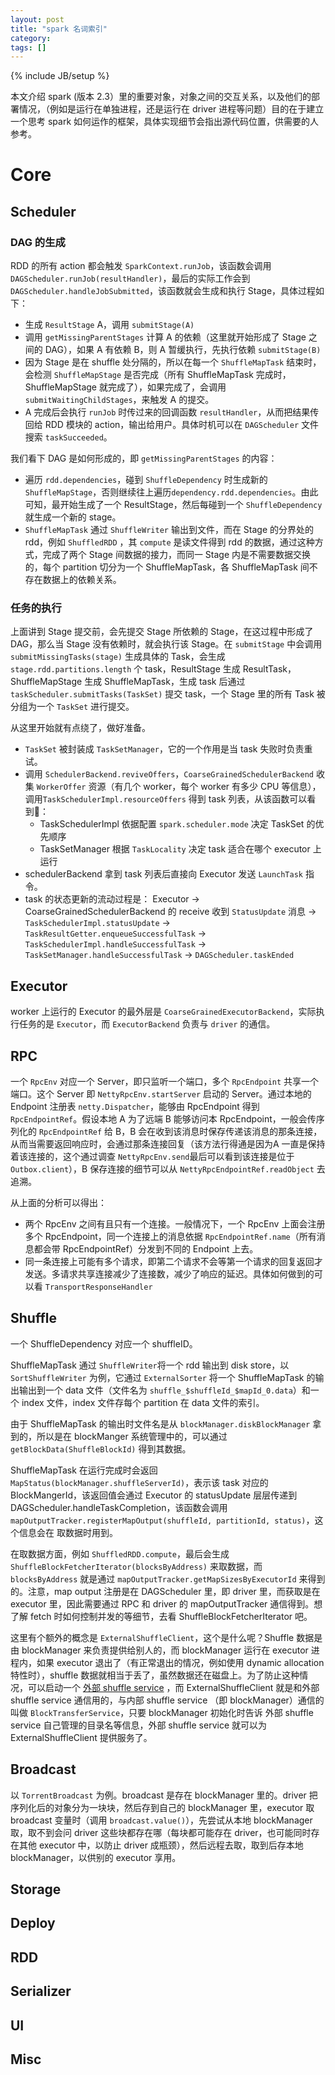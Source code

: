 ```yaml
---
layout: post
title: "spark 名词索引"
category: 
tags: []
---
```

{% include JB/setup %}

本文介绍 spark (版本 2.3）里的重要对象，对象之间的交互关系，以及他们的部署情况，（例如是运行在单独进程，还是运行在 driver 进程等问题）目的在于建立一个思考 spark 如何运作的框架，具体实现细节会指出源代码位置，供需要的人参考。

# Core

## Scheduler

### DAG 的生成

RDD 的所有 action 都会触发 `SparkContext.runJob`，该函数会调用 `DAGScheduler.runJob(resultHandler)`，最后的实际工作会到 `DAGScheduler.handleJobSubmitted`，该函数就会生成和执行 Stage，具体过程如下：

* 生成 `ResultStage` A，调用 `submitStage(A)`
* 调用 `getMissingParentStages` 计算 A 的依赖（这里就开始形成了 Stage 之间的 DAG），如果 A 有依赖 B，则 A 暂缓执行，先执行依赖 `submitStage(B)`
* 因为 Stage 是在 shuffle 处分隔的，所以在每一个 `ShuffleMapTask` 结束时，会检测 `ShuffleMapStage` 是否完成（所有 ShuffleMapTask 完成时，ShuffleMapStage 就完成了），如果完成了，会调用 `submitWaitingChildStages`，来触发 A 的提交。
* A 完成后会执行 `runJob` 时传过来的回调函数 `resultHandler`，从而把结果传回给 RDD 模块的 action，输出给用户。具体时机可以在 `DAGScheduler` 文件搜索 `taskSucceeded`。

我们看下 DAG 是如何形成的，即 `getMissingParentStages` 的内容：

* 遍历 `rdd.dependencies`，碰到 `ShuffleDependency` 时生成新的 `ShuffleMapStage`，否则继续往上遍历`dependency.rdd.dependencies`。由此可知，最开始生成了一个 ResultStage，然后每碰到一个 `ShuffleDependency` 就生成一个新的 stage。
* `ShuffleMapTask` 通过 `ShuffleWriter` 输出到文件，而在 Stage 的分界处的 rdd，例如 `ShuffledRDD` ，其 `compute` 是读文件得到 rdd 的数据，通过这种方式，完成了两个 Stage 间数据的接力，而同一 Stage 内是不需要数据交换的，每个 partition 切分为一个 ShuffleMapTask，各 ShuffleMapTask 间不存在数据上的依赖关系。 

### 任务的执行

上面讲到 Stage 提交前，会先提交 Stage 所依赖的 Stage，在这过程中形成了 DAG，那么当 Stage 没有依赖时，就会执行该 Stage。在 `submitStage` 中会调用 `submitMissingTasks(stage)` 生成具体的 Task，会生成 `stage.rdd.partitions.length` 个 task，ResultStage 生成 ResultTask，ShuffleMapStage 生成 ShuffleMapTask，生成 task 后通过 `taskScheduler.submitTasks(TaskSet)` 提交 task，一个 Stage 里的所有 Task 被分组为一个 `TaskSet` 进行提交。

从这里开始就有点绕了，做好准备。

* `TaskSet` 被封装成 `TaskSetManager`，它的一个作用是当 task 失败时负责重试。
* 调用 `SchedulerBackend.reviveOffers`，`CoarseGrainedSchedulerBackend` 收集 `WorkerOffer` 资源（有几个 worker，每个 worker 有多少 CPU 等信息），调用`TaskSchedulerImpl.resourceOffers` 得到 task 列表，从该函数可以看到：
  * TaskSchedulerImpl 依据配置 `spark.scheduler.mode` 决定 TaskSet 的优先顺序
  * TaskSetManager 根据 `TaskLocality` 决定 task 适合在哪个 executor 上运行
* schedulerBackend 拿到 task 列表后直接向 Executor 发送 `LaunchTask` 指令。
* task 的状态更新的流动过程是： Executor -> CoarseGrainedSchedulerBackend 的 receive 收到 `StatusUpdate` 消息 -> `TaskSchedulerImpl.statusUpdate` -> `TaskResultGetter.enqueueSuccessfulTask` -> `TaskSchedulerImpl.handleSuccessfulTask` -> `TaskSetManager.handleSuccessfulTask` -> `DAGScheduler.taskEnded`

## Executor

worker 上运行的 Executor 的最外层是 `CoarseGrainedExecutorBackend`，实际执行任务的是 `Executor`，而 `ExecutorBackend` 负责与 `driver` 的通信。

## RPC

一个 `RpcEnv` 对应一个 Server，即只监听一个端口，多个 `RpcEndpoint` 共享一个端口。这个 Server 即 `NettyRpcEnv.startServer` 启动的 Server。通过本地的 Endpoint 注册表 `netty.Dispatcher`，能够由 RpcEndpoint 得到 `RpcEndpointRef`。假设本地 A 为了远端 B 能够访问本 RpcEndpoint，一般会传序列化的 `RpcEndpointRef` 给 B，B 会在收到该消息时保存传递该消息的那条连接，从而当需要返回响应时，会通过那条连接回复（该方法行得通是因为A 一直是保持着该连接的，这个通过调查 `NettyRpcEnv.send`最后可以看到该连接是位于 `Outbox.client`），B 保存连接的细节可以从 `NettyRpcEndpointRef.readObject` 去追溯。

从上面的分析可以得出：

* 两个 RpcEnv 之间有且只有一个连接。一般情况下，一个 RpcEnv 上面会注册多个 RpcEndpoint，同一个连接上的消息依据 `RpcEndpointRef.name`（所有消息都会带 RpcEndpointRef）分发到不同的 Endpoint 上去。
* 同一条连接上可能有多个请求，即第二个请求不会等第一个请求的回复返回才发送。多请求共享连接减少了连接数，减少了响应的延迟。具体如何做到的可以看 `TransportResponseHandler`

## Shuffle

一个 ShuffleDependency 对应一个 shuffleID。

ShuffleMapTask 通过 `ShuffleWriter`将一个 rdd 输出到 disk store，以 `SortShuffleWriter` 为例，它通过 `ExternalSorter` 将一个 ShuffleMapTask 的输出输出到一个 data 文件（文件名为 `shuffle_$shuffleId_$mapId_0.data`）和一个 index 文件，index 文件存每个 partition 在 data 文件的索引。

由于 ShuffleMapTask 的输出时文件名是从 `blockManager.diskBlockManager` 拿到的，所以是在 blockManger 系统管理中的，可以通过 `getBlockData(ShuffleBlockId)` 得到其数据。

ShuffleMapTask 在运行完成时会返回 `MapStatus(blockManager.shuffleServerId)`，表示该 task 对应的 BlockMangerId，该返回值会通过 Executor 的 statusUpdate 层层传递到 DAGScheduler.handleTaskCompletion，该函数会调用 `mapOutputTracker.registerMapOutput(shuffleId, partitionId, status)`，这个信息会在 取数据时用到。

在取数据方面，例如 `ShuffledRDD.compute`，最后会生成 `ShuffleBlockFetcherIterator(blocksByAddress)` 来取数据，而 `blocksByAddress` 就是通过 `mapOutputTracker.getMapSizesByExecutorId` 来得到的。注意，map output 注册是在 DAGScheduler 里，即 driver 里，而获取是在 executor 里，因此需要通过 RPC 和 driver 的 mapOutputTracker 通信得到。想了解 fetch 时如何控制并发的等细节，去看 ShuffleBlockFetcherIterator 吧。

这里有个额外的概念是 `ExternalShuffleClient`，这个是什么呢？Shuffle 数据是由 blockManager 来负责提供给别人的，而 blockManager 运行在 executor 进程内，如果 executor 退出了（有正常退出的情况，例如使用 dynamic allocation 特性时），shuffle 数据就相当于丢了，虽然数据还在磁盘上。为了防止这种情况，可以启动一个 [外部 shuffle service](https://spark.apache.org/docs/latest/job-scheduling.html#configuration-and-setup) ，而 ExternalShuffleClient 就是和外部 shuffle service 通信用的，与内部 shuffle service （即 blockManager）通信的叫做 `BlockTransferService`，只要 blockManager 初始化时告诉 外部 shuffle service 自己管理的目录名等信息，外部 shuffle service 就可以为 ExternalShuffleClient 提供服务了。

## Broadcast

以 `TorrentBroadcast` 为例。broadcast 是存在 blockManager 里的。driver 把序列化后的对象分为一块块，然后存到自己的 blockManager 里，executor 取 broadcast 变量时（调用 `broadcast.value()`），先尝试从本地 blockManager 取，取不到会问 driver 这些块都存在哪（每块都可能存在 driver，也可能同时存在其他 executor 中，以防止 driver 成瓶颈），然后远程去取，取到后存本地 blockManager，以供别的 executor 享用。

## Storage

## Deploy

## RDD

## Serializer

## UI

## Misc

